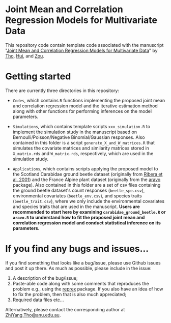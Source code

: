 # Joint Mean and Correlation Regression Models for Multivariate Data

This repository code contain template code associated with the manuscript "[Joint Mean and Correlation Regression Models for Multivariate Data](https://aus01.safelinks.protection.outlook.com/?url=http%3A%2F%2Fwww3.stat.sinica.edu.tw%2Fss_newpaper%2FSS-2024-0109_na.pdf&data=05%7C02%7Czhiyang.tho%40anu.edu.au%7Cddae0db34daf455b77c908dd56f32354%7Ce37d725cab5c46249ae5f0533e486437%7C0%7C0%7C638762324628568336%7CUnknown%7CTWFpbGZsb3d8eyJFbXB0eU1hcGkiOnRydWUsIlYiOiIwLjAuMDAwMCIsIlAiOiJXaW4zMiIsIkFOIjoiTWFpbCIsIldUIjoyfQ%3D%3D%7C0%7C%7C%7C&sdata=iq4ESL7TpYbRaa2GrHzfST0AwM3Q7JRNK9bWub6M%2B0U%3D&reserved=0)" by [Tho](https://rsfas.anu.edu.au/about/staff-directory/zhi-yang-tho), [Hui](https://francishui.netlify.app/), and [Zou](https://cbe.anu.edu.au/about/staff-directory/dr-tao-zou).

# Getting started

There are currently three directories in this repository:

-   `Codes`, which contains `R` functions implementing the proposed joint mean and correlation regression model and the iterative estimation method along with other functions for performing inferences on the model parameters.

-   `Simulations`, which contains template scripts `xxx_simulation.R` to implement the simulation study in the manuscript based on Bernoulli/Poisson/Negative Binomial/Gaussian responses. Also contained in this folder is a script `generate_X_and_W_matrices.R` that simulates the covariate matrices and similarity matrices stored in `X_matrix.rds` and `W_matrix.rds`, respectively, which are used in the simulation study. 

-   `Applications`, which contains scripts applying the proposed model to the Scotland Carabidae ground beetle dataset (originally from [Ribera et al. 2001](https://esajournals.onlinelibrary.wiley.com/doi/10.1890/0012-9658%282001%29082%5B1112%3AEOLDAS%5D2.0.CO%3B2)) and the France Alpine plant dataset (originally from the [aravo](https://cran.r-project.org/web/packages/lori/vignettes/aravo_data_analysis.html) package). Also contained in this folder are a set of csv files containing the ground beetle dataset's count responses (`beetle_spe.csv`), environmental covariates (`beetle_env.csv`), and species traits (`beetle_trait.csv`), where we only include the environmental covariates and species traits that are used in the manuscript. **Users are recommended to start here by examining `carabidae_ground_beetle.R` or `aravo.R` to understand how to fit the proposed joint mean and correlation regression model and conduct statistical inference on its parameters.**

# If you find any bugs and issues...

If you find something that looks like a bug/issue, please use Github issues and post it up there. As much as possible, please include in the issue:

1.  A description of the bug/issue;
2.  Paste-able code along with some comments that reproduces the problem e.g., using the [reprex](https://cran.r-project.org/web/packages/reprex/index.html) package. If you also have an idea of how to fix the problem, then that is also much appreciated;
3.  Required data files etc...

Alternatively, please contact the corresponding author at [ZhiYang.Tho\@anu.edu.au](mailto:ZhiYang.Tho@anu.edu.au).
